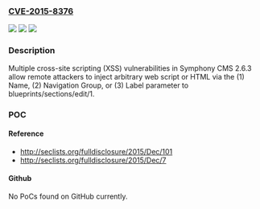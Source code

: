 ### [CVE-2015-8376](https://cve.mitre.org/cgi-bin/cvename.cgi?name=CVE-2015-8376)
![](https://img.shields.io/static/v1?label=Product&message=n%2Fa&color=blue)
![](https://img.shields.io/static/v1?label=Version&message=n%2Fa&color=blue)
![](https://img.shields.io/static/v1?label=Vulnerability&message=n%2Fa&color=brighgreen)

### Description

Multiple cross-site scripting (XSS) vulnerabilities in Symphony CMS 2.6.3 allow remote attackers to inject arbitrary web script or HTML via the (1) Name, (2) Navigation Group, or (3) Label parameter to blueprints/sections/edit/1.

### POC

#### Reference
- http://seclists.org/fulldisclosure/2015/Dec/101
- http://seclists.org/fulldisclosure/2015/Dec/7

#### Github
No PoCs found on GitHub currently.

